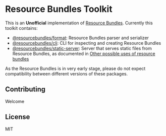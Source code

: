 # Resource Bundles Toolkit

This is an **Unofficial** implementation of [Resource Bundles](https://github.com/WICG/resource-bundles). Currently this toolkit contains:

- [@resourcebundles/format](./packages/format/README.md): Resource Bundles parser and serializer
- [@resourcebundles/cli](./packages/cli/README.md): CLI for inspecting and creating Resource Bundles
- [@resourcebundles/static-server](./packages/static-server/README.md): Server that serves static files from Resource Bundles, as documented in [Other possible uses of resource bundles](https://github.com/WICG/resource-bundles/blob/main/other-uses.md)

As the Resource Bundles is in very early stage, please do not expect compatibility between different versions of these packages.

## Contributing

Welcome

## License

MIT
